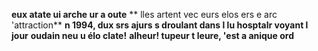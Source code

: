 **eux atate ui arche ur a oute**
** lles artent vec eurs elos ers e arc 'attraction**
**n 1994, dux srs ajurs s droulant dans l lu hosptalr voyant l jour**
**oudain neu u élo clate!**
**alheur! tupeur t leure, 'est a anique  ord**

